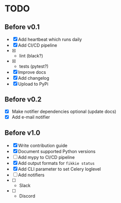 # TODO

## Before v0.1
- [x] Add heartbeat which runs daily
- [x] Add CI/CD pipeline
- [x] * lint (black?)
- [x] * tests (pytest?)
- [x] Improve docs
- [x] Add changelog
- [x] Upload to PyPi

## Before v0.2
- [x] Make notifier dependencies optional (update docs)
- [x] Add e-mail notifier

## Before v1.0
- [x] Write contribution guide
- [x] Document supported Python versions
- [ ] Add mypy to CI/CD pipeline
- [x] Add output formats for `fikkie status`
- [x] Add CLI parameter to set Celery loglevel
- [ ] Add notifiers
- [ ] * Slack
- [ ] * Discord
